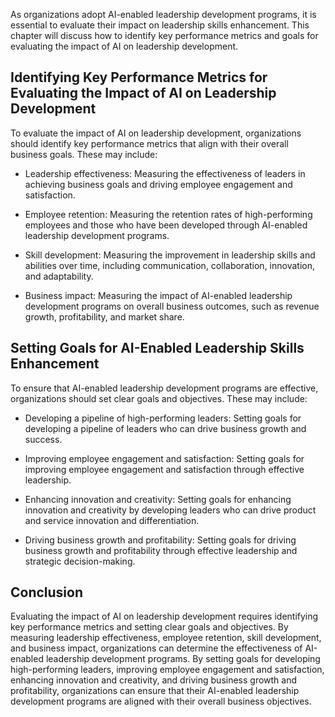 

As organizations adopt AI-enabled leadership development programs, it is essential to evaluate their impact on leadership skills enhancement. This chapter will discuss how to identify key performance metrics and goals for evaluating the impact of AI on leadership development.

Identifying Key Performance Metrics for Evaluating the Impact of AI on Leadership Development
---------------------------------------------------------------------------------------------

To evaluate the impact of AI on leadership development, organizations should identify key performance metrics that align with their overall business goals. These may include:

* Leadership effectiveness: Measuring the effectiveness of leaders in achieving business goals and driving employee engagement and satisfaction.

* Employee retention: Measuring the retention rates of high-performing employees and those who have been developed through AI-enabled leadership development programs.

* Skill development: Measuring the improvement in leadership skills and abilities over time, including communication, collaboration, innovation, and adaptability.

* Business impact: Measuring the impact of AI-enabled leadership development programs on overall business outcomes, such as revenue growth, profitability, and market share.

Setting Goals for AI-Enabled Leadership Skills Enhancement
----------------------------------------------------------

To ensure that AI-enabled leadership development programs are effective, organizations should set clear goals and objectives. These may include:

* Developing a pipeline of high-performing leaders: Setting goals for developing a pipeline of leaders who can drive business growth and success.

* Improving employee engagement and satisfaction: Setting goals for improving employee engagement and satisfaction through effective leadership.

* Enhancing innovation and creativity: Setting goals for enhancing innovation and creativity by developing leaders who can drive product and service innovation and differentiation.

* Driving business growth and profitability: Setting goals for driving business growth and profitability through effective leadership and strategic decision-making.

Conclusion
----------

Evaluating the impact of AI on leadership development requires identifying key performance metrics and setting clear goals and objectives. By measuring leadership effectiveness, employee retention, skill development, and business impact, organizations can determine the effectiveness of AI-enabled leadership development programs. By setting goals for developing high-performing leaders, improving employee engagement and satisfaction, enhancing innovation and creativity, and driving business growth and profitability, organizations can ensure that their AI-enabled leadership development programs are aligned with their overall business objectives.
